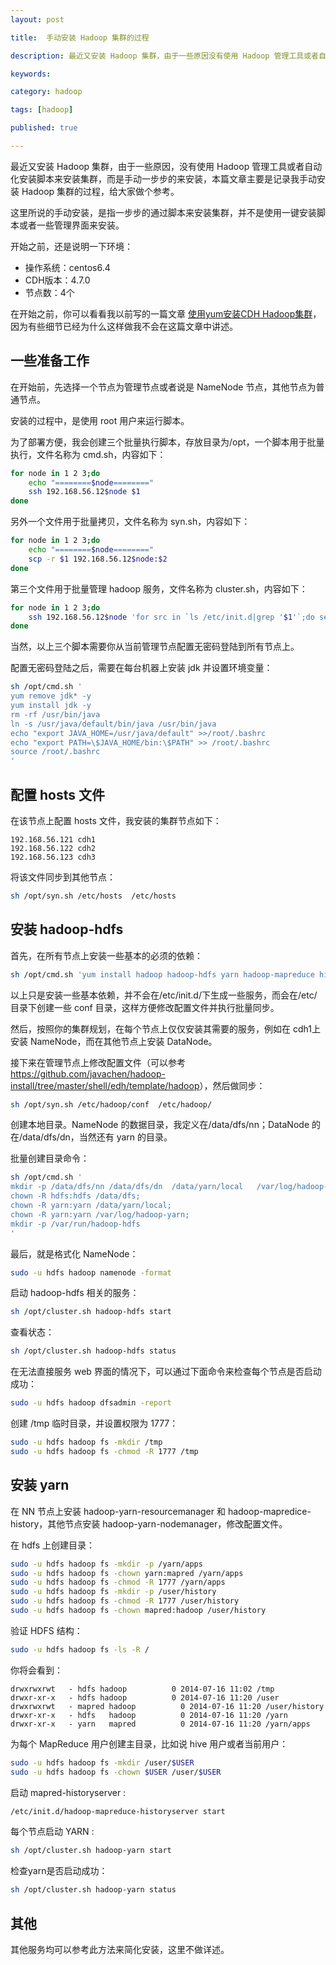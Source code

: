 ```yaml
---
layout: post

title:  手动安装 Hadoop 集群的过程

description: 最近又安装 Hadoop 集群，由于一些原因没有使用 Hadoop 管理工具或者自动化安装脚本来安装集群，而是手动一步步的来安装，本篇文章主要是记录我手动安装 Hadoop 集群的过程，给大家做个参考。

keywords:  

category: hadoop

tags: [hadoop]

published: true

---
```


最近又安装 Hadoop 集群，由于一些原因，没有使用 Hadoop 管理工具或者自动化安装脚本来安装集群，而是手动一步步的来安装，本篇文章主要是记录我手动安装 Hadoop 集群的过程，给大家做个参考。

这里所说的手动安装，是指一步步的通过脚本来安装集群，并不是使用一键安装脚本或者一些管理界面来安装。

开始之前，还是说明一下环境：

- 操作系统：centos6.4
- CDH版本：4.7.0
- 节点数：4个

在开始之前，你可以看看我以前写的一篇文章 [使用yum安装CDH Hadoop集群](/2013/04/06/install-cloudera-cdh-by-yum/)，因为有些细节已经为什么这样做我不会在这篇文章中讲述。

## 一些准备工作

在开始前，先选择一个节点为管理节点或者说是 NameNode 节点，其他节点为普通节点。

安装的过程中，是使用 root 用户来运行脚本。

为了部署方便，我会创建三个批量执行脚本，存放目录为/opt，一个脚本用于批量执行，文件名称为 cmd.sh，内容如下：

```bash
for node in 1 2 3;do
	echo "========$node========"
	ssh 192.168.56.12$node $1
done
```

另外一个文件用于批量拷贝，文件名称为 syn.sh，内容如下：

```bash
for node in 1 2 3;do
	echo "========$node========"
	scp -r $1 192.168.56.12$node:$2
done
```

第三个文件用于批量管理 hadoop 服务，文件名称为 cluster.sh，内容如下：

```bash
for node in 1 2 3;do
	ssh 192.168.56.12$node 'for src in `ls /etc/init.d|grep '$1'`;do service $src '$2'; done'
done
```

当然，以上三个脚本需要你从当前管理节点配置无密码登陆到所有节点上。

配置无密码登陆之后，需要在每台机器上安装 jdk 并设置环境变量：

```bash
sh /opt/cmd.sh '
yum remove jdk* -y
yum install jdk -y
rm -rf /usr/bin/java
ln -s /usr/java/default/bin/java /usr/bin/java
echo "export JAVA_HOME=/usr/java/default" >>/root/.bashrc
echo "export PATH=\$JAVA_HOME/bin:\$PATH" >> /root/.bashrc
source /root/.bashrc
'
```

## 配置 hosts 文件

在该节点上配置 hosts 文件，我安装的集群节点如下：

```
192.168.56.121 cdh1
192.168.56.122 cdh2
192.168.56.123 cdh3
```

将该文件同步到其他节点：

```bash
sh /opt/syn.sh /etc/hosts  /etc/hosts
```

## 安装 hadoop-hdfs

首先，在所有节点上安装一些基本的必须的依赖：

```bash
sh /opt/cmd.sh 'yum install hadoop hadoop-hdfs yarn hadoop-mapreduce hive hbase zookeeper hbase'
```

以上只是安装一些基本依赖，并不会在/etc/init.d/下生成一些服务，而会在/etc/目录下创建一些 conf 目录，这样方便修改配置文件并执行批量同步。

然后，按照你的集群规划，在每个节点上仅仅安装其需要的服务，例如在 cdh1上安装 NameNode，而在其他节点上安装 DataNode。

接下来在管理节点上修改配置文件（可以参考 <https://github.com/javachen/hadoop-install/tree/master/shell/edh/template/hadoop>），然后做同步：

```bash
sh /opt/syn.sh /etc/hadoop/conf  /etc/hadoop/
```

创建本地目录。NameNode 的数据目录，我定义在/data/dfs/nn；DataNode 的在/data/dfs/dn，当然还有 yarn 的目录。

批量创建目录命令：

```bash
sh /opt/cmd.sh '
mkdir -p /data/dfs/nn /data/dfs/dn  /data/yarn/local   /var/log/hadoop-yarn;
chown -R hdfs:hdfs /data/dfs;
chown -R yarn:yarn /data/yarn/local;
chown -R yarn:yarn /var/log/hadoop-yarn;
mkdir -p /var/run/hadoop-hdfs
'
```

最后，就是格式化 NameNode：

```bash
sudo -u hdfs hadoop namenode -format
```

启动 hadoop-hdfs 相关的服务：

```bash
sh /opt/cluster.sh hadoop-hdfs start
```

查看状态：

```bash
sh /opt/cluster.sh hadoop-hdfs status
```

在无法直接服务 web 界面的情况下，可以通过下面命令来检查每个节点是否启动成功：

```bash
sudo -u hdfs hadoop dfsadmin -report
```

创建 /tmp 临时目录，并设置权限为 1777：

```bash
sudo -u hdfs hadoop fs -mkdir /tmp
sudo -u hdfs hadoop fs -chmod -R 1777 /tmp
```

## 安装 yarn

在 NN 节点上安装 hadoop-yarn-resourcemanager 和 hadoop-mapredice-history，其他节点安装 hadoop-yarn-nodemanager，修改配置文件。

在 hdfs 上创建目录：

```bash
sudo -u hdfs hadoop fs -mkdir -p /yarn/apps
sudo -u hdfs hadoop fs -chown yarn:mapred /yarn/apps
sudo -u hdfs hadoop fs -chmod -R 1777 /yarn/apps
sudo -u hdfs hadoop fs -mkdir -p /user/history
sudo -u hdfs hadoop fs -chmod -R 1777 /user/history
sudo -u hdfs hadoop fs -chown mapred:hadoop /user/history
```

验证 HDFS 结构：

```bash
sudo -u hdfs hadoop fs -ls -R /
```

你将会看到：

```
drwxrwxrwt   - hdfs hadoop          0 2014-07-16 11:02 /tmp
drwxr-xr-x   - hdfs hadoop          0 2014-07-16 11:20 /user
drwxrwxrwt   - mapred hadoop          0 2014-07-16 11:20 /user/history
drwxr-xr-x   - hdfs   hadoop          0 2014-07-16 11:20 /yarn
drwxr-xr-x   - yarn   mapred          0 2014-07-16 11:20 /yarn/apps
```

为每个 MapReduce 用户创建主目录，比如说 hive 用户或者当前用户：

```bash
sudo -u hdfs hadoop fs -mkdir /user/$USER
sudo -u hdfs hadoop fs -chown $USER /user/$USER
```

启动 mapred-historyserver :

```bash
/etc/init.d/hadoop-mapreduce-historyserver start
```

每个节点启动 YARN :

```bash
sh /opt/cluster.sh hadoop-yarn start
```

检查yarn是否启动成功：

```bash
sh /opt/cluster.sh hadoop-yarn status
```

## 其他

其他服务均可以参考此方法来简化安装，这里不做详述。

